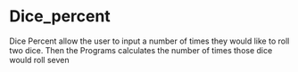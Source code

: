 # Dice_percent
Dice Percent allow the user to input a number of times they would like to roll two dice. 
Then the Programs calculates the number of times those dice would roll seven
